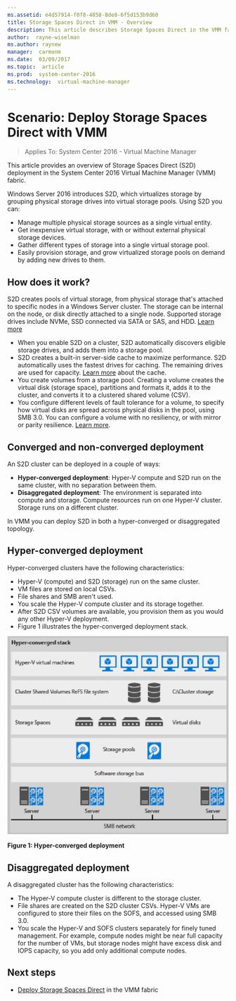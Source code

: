 ```yaml
---
ms.assetid: e4d57914-f0f8-4858-8de8-6f5d153b9d60
title: Storage Spaces Direct in VMM - Overview
description: This article describes Storage Spaces Direct in the VMM fabric
author:  rayne-wiselman
ms.author: raynew
manager:  carmonm
ms.date:  03/09/2017
ms.topic:  article
ms.prod:  system-center-2016
ms.technology:  virtual-machine-manager
---
```


# Scenario: Deploy Storage Spaces Direct with VMM

>Applies To: System Center 2016 - Virtual Machine Manager

This article provides an overview of Storage Spaces Direct (S2D) deployment in the System Center 2016 Virtual Machine Manager (VMM) fabric.

Windows Server 2016 introduces S2D, which virtualizes storage by grouping physical storage drives into virtual storage pools. Using S2D you can:

- Manage multiple physical storage sources as a single virtual entity.
- Get inexpensive virtual storage, with or without external physical storage devices.
- Gather different types of storage into a single virtual storage pool.
- Easily provision storage, and grow virtualized storage pools on demand by adding new drives to them.

## How does it work?

S2D creates pools of virtual storage, from physical storage that's attached to specific nodes in a Windows Server cluster. The storage can be internal on the node, or disk  directly attached to a single node. Supported storage drives include NVMe, SSD connected via SATA or SAS, and HDD. [Learn more](https://technet.microsoft.com/windows-server-docs/storage/storage-spaces/choosing-drives-and-resiliency-types)

- When you enable S2D on a cluster, S2D automatically discovers eligible storage drives, and adds them into a storage pool.
- S2D creates a built-in server-side cache to maximize performance. S2D automatically uses the fastest drives for caching. The remaining drives are used for capacity. [Learn more](https://technet.microsoft.com/en-us/windows-server-docs/storage/storage-spaces/understand-the-cache#cache-drives-are-selected-automatically) about the cache.
- You create volumes from a storage pool. Creating a volume creates the virtual disk (storage space), partitions and formats it, adds it to the cluster, and converts it to a clustered shared volume (CSV).
- You configure different levels of fault tolerance for a volume, to specify how virtual disks are spread across physical disks in the pool, using SMB 3.0. You can configure a volume with no resiliency, or with mirror or parity resilience. [Learn more](https://blogs.technet.microsoft.com/filecab/2016/09/06/volume-resiliency-and-efficiency-in-storage-spaces-direct/).


## Converged and non-converged deployment

An S2D cluster can be deployed in a couple of ways:

- **Hyper-converged deployment**: Hyper-V compute and S2D run on the same cluster, with no separation between them.
- **Disaggregated deployment**: The environment is separated into compute and storage. Compute resources run on one Hyper-V cluster. Storage runs on a different cluster.

In VMM you can deploy S2D in both a hyper-converged or disaggregated topology.

## Hyper-converged deployment

Hyper-converged clusters have the following characteristics:

- Hyper-V (compute) and S2D (storage) run on the same cluster.
- VM files are stored on local CSVs.
- File shares and SMB aren't used.
- You scale the Hyper-V compute cluster and its storage together.
- After S2D CSV volumes are available, you provision them as you would any  other Hyper-V deployment.
- Figure 1 illustrates the hyper-converged deployment stack.

![Hyper-converged](./media/storage-spaces-overview/storage-spaces-hyper-converged.png)

**Figure 1: Hyper-converged deployment**

## Disaggregated deployment

A disaggregated cluster has the following characteristics:

- The Hyper-V compute cluster is different to the storage cluster.
- File shares are created on the S2D cluster CSVs. Hyper-V VMs are configured to store their files on the SOFS, and accessed using SMB 3.0.
- You scale the Hyper-V and SOFS clusters separately for finely tuned management. For example, compute nodes might be near full capacity for the number of VMs, but storage nodes might have excess disk and IOPS capacity, so you add only additional compute nodes.   

## Next steps

- [Deploy Storage Spaces Direct](storage-spaces-deploy.md) in the VMM fabric
